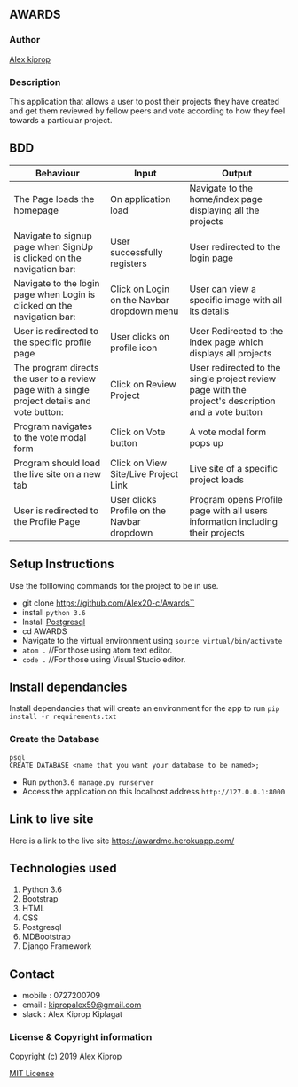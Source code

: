 ## AWARDS

### Author

[Alex kiprop](https://github.com/Alex20-c)

### Description

This application that allows a user to post their projects they have created and get them reviewed by fellow peers and vote according to how they feel towards a particular project.

## BDD
| Behaviour                                                                   | Input                                        | Output                                                              |
|-----------------------------------------------------------------------------|----------------------------------------------|---------------------------------------------------------------------|
|  The Page loads the homepage                                                |  On application load                         |  Navigate to the home/index page displaying all the projects        |
|  Navigate to signup page when SignUp is clicked on the navigation bar:      |  User successfully registers                 |  User redirected to the login page                                  |
|  Navigate to the login page when Login is clicked on the navigation bar:    |  Click on Login on the Navbar dropdown menu  |  User can view a specific image with all its details                |
|  User is redirected to the specific profile page                            |  User clicks on profile icon                 |  User Redirected to the index page which displays all projects      |
|  The program directs the user to a review page with a single project details and vote button: 	|  Click on Review Project 	|  User redirected to the single project review page with the project's description and a vote button|
|  Program navigates to the vote modal form 	                              |  Click on Vote button 	                     |  A vote modal form pops up                                          |
|  Program should load the live site on a new tab 	                          |  Click on View Site/Live Project Link       	|  Live site of a specific project loads                           |
|  User is redirected to the Profile Page                                  	|  User clicks Profile on the Navbar dropdown   	|  Program opens Profile page with all users information including their projects   |


## Setup Instructions

Use the folllowing commands for the project to be in use.
* git clone https://github.com/Alex20-c/Awards``
* install `python 3.6`
* Install [Postgresql](https://www.postgresql.org/download/)
* cd AWARDS
* Navigate to the virtual environment using `source virtual/bin/activate`
* `atom .`  //For those using atom text editor.
* `code .`  //For those using Visual Studio editor.


## Install dependancies

Install dependancies that will create an environment for the app to run `pip install -r requirements.txt`

### Create the Database
```
psql
CREATE DATABASE <name that you want your database to be named>;
```
- Run `python3.6 manage.py runserver`
- Access the application on this localhost address `http://127.0.0.1:8000`

## Link to live site

Here is a link to the live site https://awardme.herokuapp.com/

## Technologies used

1. Python 3.6 
2. Bootstrap
3. HTML
4. CSS
5. Postgresql
6. MDBootstrap
7. Django Framework

## Contact
- mobile : 0727200709
- email : kipropalex59@gmail.com
- slack : Alex Kiprop Kiplagat

### License  & Copyright information
Copyright (c) 2019 Alex Kiprop

[MIT License](./LICENSE)